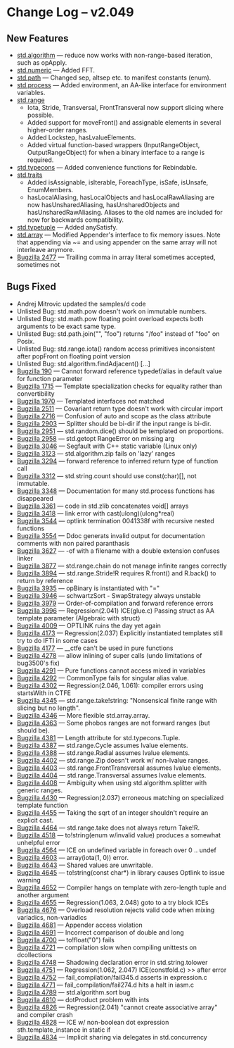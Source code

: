 # Change Log &ndash; v2.049

## New Features

* [std.algorithm](/phobos/std_algorithm) &mdash; reduce now works with
  non-range-based iteration, such as opApply.
* [std.numeric](/phobos/std_numeric) &mdash; Added FFT.
* [std.path](/phobos/std_path) &mdash; Changed sep, altsep etc. to manifest constants (enum).
* [std.process](/phobos/std_process) &mdash; Added environment, an AA-like
  interface for environment variables.
* [std.range](/phobos/std_range)
    * Iota, Stride, Transversal, FrontTransveral now support slicing where
      possible.
    * Added support for moveFront() and assignable elements in several
      higher-order ranges.
    * Added Lockstep, hasLvalueElements.
    * Added virtual function-based wrappers (InputRangeObject,
      OutputRangeObject) for when a binary interface to a range is required.
* [std.typecons](/phobos/std_typecons) &mdash; Added convenience
  functions for Rebindable.
* [std.traits](/phobos/std_traits)
    * Added isAssignable, isIterable, ForeachType, isSafe, isUnsafe,
      EnumMembers.
    * hasLocalAliasing, hasLocalObjects and hasLocalRawAliasing are now
      hasUnsharedAliasing, hasUnsharedObjects and hasUnsharedRawAliasing.
      Aliases to the old names are included for now for backwards
      compatibility.
* [std.typetuple](/phobos/std_typetuple) &mdash; Added anySatisfy.
* [std.array](/phobos/std_array) &mdash; Modified Appender's interface to fix
  memory issues. Note that appending via ~= and using appender on the same
  array will not interleave anymore.
* [Bugzilla 2477](/bug/2477) &mdash; Trailing comma in array literal sometimes accepted, sometimes not

## Bugs Fixed

* Andrej Mitrovic updated the samples/d code
* Unlisted Bug: std.math.pow doesn't work on immutable numbers.
* Unlisted Bug: std.math.pow floating point overload expects both arguments to be exact same type.
* Unlisted Bug: std.path.join("", "foo") returns "/foo" instead of "foo" on Posix.
* Unlisted Bug: std.range.iota() random access primitives inconsistent after popFront on floating point version
* Unlisted Bug: std.algorithm.findAdjacent() [...]
* [Bugzilla 190](/bug/190) &mdash; Cannot forward reference typedef/alias in default value for function parameter
* [Bugzilla 1715](/bug/1715) &mdash; Template specialization checks for equality rather than convertibility
* [Bugzilla 1970](/bug/1970) &mdash; Templated interfaces not matched
* [Bugzilla 2511](/bug/2511) &mdash; Covariant return type doesn't work with circular import
* [Bugzilla 2716](/bug/2716) &mdash; Confusion of auto and scope as the class attribute
* [Bugzilla 2903](/bug/2903) &mdash; Splitter should be bi-dir if the input range is bi-dir.
* [Bugzilla 2951](/bug/2951) &mdash; std.random.dice() should be templated on proportions.
* [Bugzilla 2958](/bug/2958) &mdash; std.getopt RangeError on missing arg
* [Bugzilla 3046](/bug/3046) &mdash; Segfault with C++ static variable (Linux only)
* [Bugzilla 3123](/bug/3123) &mdash; std.algorithm.zip fails on 'lazy' ranges
* [Bugzilla 3294](/bug/3294) &mdash; forward reference to inferred return type of function call
* [Bugzilla 3312](/bug/3312) &mdash; std.string.count should use const(char)[], not immutable.
* [Bugzilla 3348](/bug/3348) &mdash; Documentation for many std.process functions has disappeared
* [Bugzilla 3361](/bug/3361) &mdash; code in std.zlib concatenates void[] arrays
* [Bugzilla 3418](/bug/3418) &mdash; link error with cast(ulong)(ulong*real)
* [Bugzilla 3544](/bug/3544) &mdash; optlink termination 0041338f with recursive nested functions
* [Bugzilla 3554](/bug/3554) &mdash; Ddoc generats invalid output for documentation comments with non paired paranthasis
* [Bugzilla 3627](/bug/3627) &mdash; -of with a filename with a double extension confuses linker
* [Bugzilla 3877](/bug/3877) &mdash; std.range.chain do not manage infinite ranges correctly
* [Bugzilla 3894](/bug/3894) &mdash; std.range.Stride!R requires R.front() and R.back() to return by reference
* [Bugzilla 3935](/bug/3935) &mdash; opBinary is instantiated with "="
* [Bugzilla 3946](/bug/3946) &mdash; schwartzSort - SwapStrategy always unstable
* [Bugzilla 3979](/bug/3979) &mdash; Order-of-compilation and forward reference errors
* [Bugzilla 3996](/bug/3996) &mdash; Regression(2.041) ICE(glue.c) Passing struct as AA template parameter (Algebraic with struct)
* [Bugzilla 4009](/bug/4009) &mdash; OPTLINK ruins the day yet again
* [Bugzilla 4173](/bug/4173) &mdash; Regression(2.037) Explicitly instantiated templates still try to do IFTI in some cases
* [Bugzilla 4177](/bug/4177) &mdash; __ctfe can't be used in pure functions
* [Bugzilla 4278](/bug/4278) &mdash; allow inlining of super calls (undo limitations of bug3500's fix)
* [Bugzilla 4291](/bug/4291) &mdash; Pure functions cannot access mixed in variables
* [Bugzilla 4292](/bug/4292) &mdash; CommonType fails for singular alias value.
* [Bugzilla 4302](/bug/4302) &mdash; Regression(2.046, 1.061): compiler errors using startsWith in CTFE
* [Bugzilla 4345](/bug/4345) &mdash; std.range.take!string: "Nonsensical finite range with slicing but no length".
* [Bugzilla 4346](/bug/4346) &mdash; More flexible std.array.array.
* [Bugzilla 4363](/bug/4363) &mdash; Some phobos ranges are not forward ranges (but should be).
* [Bugzilla 4381](/bug/4381) &mdash; Length attribute for std.typecons.Tuple.
* [Bugzilla 4387](/bug/4387) &mdash; std.range.Cycle assumes lvalue elements.
* [Bugzilla 4388](/bug/4388) &mdash; std.range.Radial assumes lvalue elements.
* [Bugzilla 4402](/bug/4402) &mdash; std.range.Zip doesn't work w/ non-lvalue ranges.
* [Bugzilla 4403](/bug/4403) &mdash; std.range.FrontTransversal assumes lvalue elements.
* [Bugzilla 4404](/bug/4404) &mdash; std.range.Transversal assumes lvalue elements.
* [Bugzilla 4408](/bug/4408) &mdash; Ambiguity when using std.algorithm.splitter with generic ranges.
* [Bugzilla 4430](/bug/4430) &mdash; Regression(2.037) erroneous matching on specialized template function
* [Bugzilla 4455](/bug/4455) &mdash; Taking the sqrt of an integer shouldn't require an explicit cast.
* [Bugzilla 4464](/bug/4464) &mdash; std.range.take does not always return Take!R.
* [Bugzilla 4518](/bug/4518) &mdash; to!string(enum w/invalid value) produces a somewhat unhelpful error
* [Bugzilla 4564](/bug/4564) &mdash; ICE on undefined variable in foreach over 0 .. undef
* [Bugzilla 4603](/bug/4603) &mdash; array(iota(1, 0)) error.
* [Bugzilla 4643](/bug/4643) &mdash; Shared values are unwritable.
* [Bugzilla 4645](/bug/4645) &mdash; to!string(const char*) in library causes Optlink to issue warning
* [Bugzilla 4652](/bug/4652) &mdash; Compiler hangs on template with zero-length tuple and another argument
* [Bugzilla 4655](/bug/4655) &mdash; Regression(1.063, 2.048) goto to a try block ICEs
* [Bugzilla 4676](/bug/4676) &mdash; Overload resolution rejects valid code when mixing variadics, non-variadics
* [Bugzilla 4681](/bug/4681) &mdash; Appender access violation
* [Bugzilla 4691](/bug/4691) &mdash; Incorrect comparison of double and long
* [Bugzilla 4700](/bug/4700) &mdash; to!float("0") fails
* [Bugzilla 4721](/bug/4721) &mdash; compilation slow when compiling unittests on dcollections
* [Bugzilla 4748](/bug/4748) &mdash; Shadowing declaration error in std.string.tolower
* [Bugzilla 4751](/bug/4751) &mdash; Regression(1.062, 2.047) ICE(constfold.c) >> after error
* [Bugzilla 4752](/bug/4752) &mdash; fail_compilation/fail345.d asserts in expression.c
* [Bugzilla 4771](/bug/4771) &mdash; fail_compilation/fail274.d hits a halt in iasm.c
* [Bugzilla 4789](/bug/4789) &mdash; std.algorithm.sort bug
* [Bugzilla 4810](/bug/4810) &mdash; dotProduct problem with ints
* [Bugzilla 4826](/bug/4826) &mdash; Regression(2.041) "cannot create associative array" and compiler crash
* [Bugzilla 4828](/bug/4828) &mdash; ICE w/ non-boolean dot expression sth.template_instance in static if
* [Bugzilla 4834](/bug/4834) &mdash; Implicit sharing via delegates in std.concurrency
